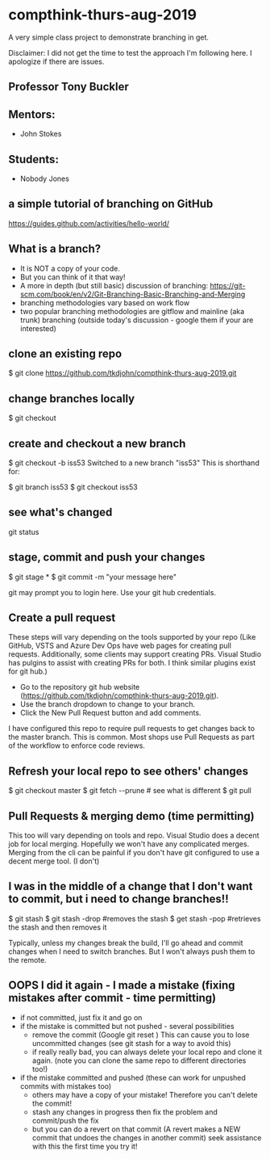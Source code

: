 # compthink-thurs-aug-2019
A very simple class project to demonstrate branching in get.

Disclaimer: I did not get the time to test the approach I'm following here. I apologize if there are issues.
## Professor Tony Buckler

## Mentors:
- John Stokes

## Students:
- Nobody Jones



## a simple tutorial of branching on GitHub
https://guides.github.com/activities/hello-world/

## What is a branch?
- It is NOT a copy of your code. 
- But you can think of it that way!
- A more in depth (but still basic) discussion of branching: https://git-scm.com/book/en/v2/Git-Branching-Basic-Branching-and-Merging
- branching methodologies vary based on work flow 
- two popular branching methodologies are gitflow and mainline (aka trunk) branching (outside today's discussion - google them if your are interested)

## clone an existing repo
$ git clone https://github.com/tkdjohn/compthink-thurs-aug-2019.git

## change branches locally
$ git checkout <tab>

## create and checkout a new branch
$ git checkout -b iss53
Switched to a new branch "iss53"
This is shorthand for:

$ git branch iss53
$ git checkout iss53

## see what's changed
git status

## stage, commit and push your changes 
$ git stage *
$ git commit -m "your message here"  

git may prompt you to login here. Use your git hub credentials.

## Create a pull request
These steps will vary depending on the tools supported by your repo (Like GitHub, VSTS and Azure Dev Ops have web pages for creating pull requests. Additionally, some clients may support creating PRs. Visual Studio has pulgins to assist with creating PRs for both. I think similar plugins exist for git hub.) 

- Go to the repository git hub website (https://github.com/tkdjohn/compthink-thurs-aug-2019.git). 
- Use the branch dropdown to change to your branch.
- Click the New Pull Request button and add comments. 

I have configured this repo to require pull requests to get changes back to the master branch. This is common. Most shops use Pull Requests as part of the workflow to enforce code reviews.  

## Refresh your local repo to see others' changes
$ git checkout master
$ git fetch --prune # see what is different
$ git pull

## Pull Requests & merging demo (time permitting)
This too will vary depending on tools and repo. Visual Studio does a decent job for local merging. Hopefully we won't have any complicated merges. Merging from the cli can be painful if you don't have git configured to use a decent merge tool. (I don't) 

## I was in the middle of a change that I don't want to commit, but i need to change branches!!
$ git stash 
$ git stash -drop #removes the stash 
$ get stash -pop #retrieves the stash and then removes it

Typically, unless my changes break the build, I'll go ahead and commit changes when I need to switch branches. But I won't always push them to the remote. 

## OOPS I did it again - I made a mistake (fixing mistakes after commit - time permitting)
- if not committed, just fix it and go on
- if the mistake is committed but not pushed - several possibilities
  - remove the commit (Google git reset ) This can cause you to lose uncommitted changes (see git stash for a way to avoid this)
  - if really really bad, you can always delete your local repo and clone it again. (note you can clone the same repo to different directories too!)
- if the mistake committed and pushed (these can work for unpushed commits with mistakes too) 
  - others may have a copy of your mistake! Therefore you can't delete the commit!
  - stash any changes in progress then fix the problem and commit/push the fix 
  - but you can do a revert on that commit (A revert makes a NEW commit that undoes the changes in another commit) seek assistance with this the first time you try it!

